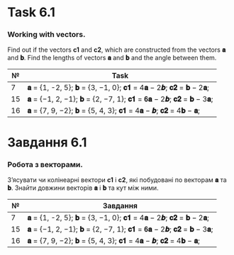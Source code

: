 # Task 6.1

### Working with vectors.

Find out if the vectors **c1** and **c2**, which are constructed from the vectors
**𝐚** and **𝐛**. Find the lengths of vectors **𝐚** and **𝐛** and the angle between them.

| №  | Task                                                                                                   |
|----|--------------------------------------------------------------------------------------------------------|
| 7  | **𝐚** = {1, -2, 5}; **𝐛** = {3, −1, 0}; **𝐜𝟏** = 4**𝐚** − 2**𝒃**; **𝐜𝟐** = **𝐛** − 2**𝐚**;   |
| 15 | **𝐚** = {−1, 2, −1}; **𝐛** = {2, −7, 1}; **𝐜𝟏** = 𝟔**𝐚** − 2**𝒃**; **𝐜𝟐** = **𝐛** − 3**𝐚**; |
| 16 | **𝐚** = {7, 9, −2}; **𝐛** = {5, 4, 3}; **𝐜𝟏** = 4**𝐚** − **𝒃**; **𝐜𝟐** = 4**𝐛** − **𝐚**;     |

# Завдання 6.1

### Робота з векторами.

З’ясувати чи колінеарні вектори **c1** і **c2**, які побудовані по векторам
**𝐚** та **𝐛**. Знайти довжини векторів **𝐚** і **𝐛** та кут між ними.

| №  | Завдання                                                                                               |
|----|--------------------------------------------------------------------------------------------------------|
| 7  | **𝐚** = {1, -2, 5}; **𝐛** = {3, −1, 0}; **𝐜𝟏** = 4**𝐚** − 2**𝒃**; **𝐜𝟐** = **𝐛** − 2**𝐚**;   |
| 15 | **𝐚** = {−1, 2, −1}; **𝐛** = {2, −7, 1}; **𝐜𝟏** = 𝟔**𝐚** − 2**𝒃**; **𝐜𝟐** = **𝐛** − 3**𝐚**; |
| 16 | **𝐚** = {7, 9, −2}; **𝐛** = {5, 4, 3}; **𝐜𝟏** = 4**𝐚** − **𝒃**; **𝐜𝟐** = 4**𝐛** − **𝐚**;     |
